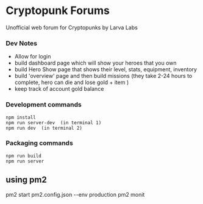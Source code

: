 # Cryptopunk Forums 
  
Unofficial web forum for Cryptopunks by Larva Labs
 


### Dev Notes
 
- Allow for login 
- build dashboard page which will show your heroes that you own 
- build Hero Show page that shows their level, stats, equipment, inventory
- build 'overview' page and then build missions (they take 2-24 hours to complete, hero can die and lose gold + item )
- keep track of account gold balance 





### Development commands
```
npm install
npm run server-dev  (in terminal 1)
npm run dev  (in terminal 2)
```
 


### Packaging commands
```
npm run build
npm run server
```

 

## using pm2

 pm2 start pm2.config.json --env production 
pm2 monit 